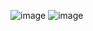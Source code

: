 
![image](https://user-images.githubusercontent.com/49631392/195829104-368b70ef-6db4-4d1e-888a-c756fb91ff10.png)
![image](https://user-images.githubusercontent.com/49631392/195829222-032d50f4-5f4e-4213-b732-3f65c279f643.png)

